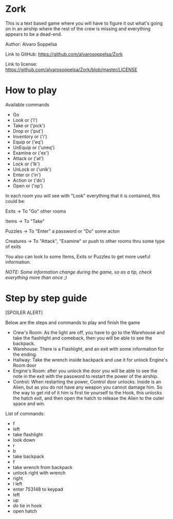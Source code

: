 # Zork
This is a text based game where you will have to figure it out what's going on in an airship
where the rest of the crew is missing and everything appears to be a dead-end.

Author:
Alvaro Soppelsa

Link to GitHub:  https://github.com/alvarosoppelsa/Zork

Link to license: https://github.com/alvarosoppelsa/Zork/blob/master/LICENSE

# How to play

Available commands

- Go
- Look      or ('l')
- Take      or ('pick')
- Drop      or ('put')
- Inventory or ('i')
- Equip     or ('eq')
- UnEquip   or ('uneq')
- Examine   or ('ex')
- Attack    or ('at')
- Lock      or ('lk')
- UnLock    or ('unlk')
- Enter     or ('in')
- Action    or ('do')
- Open      or ('op')

In each room you will see with "Look" everything that it is contained,
this could be:

Exits     -> To "Go" other rooms

Items     -> To "Take"

Puzzles   -> To "Enter" a password or "Do" some acton

Creatures -> To "Attack", "Examine" or push to other rooms thru some type of exits

You also can look to some Items, Exits or Puzzles to get more useful information.

_NOTE: Some information change during the game, so as a tip, check everything more than once ;)_

# Step by step guide
[SPOILER ALERT]

Below are the steps and commands to play and finish the game

- Crew's Room: As the light are off, you have to go to the Warehouse and take the flashlight and comeback, 
               then you will be able to see the backpack.
- Warehouse: There is a Flashlight, and an exit with some information for the ending.
- Hallway: Take the wrench inside backpack and use it for unlock Engine's Room door
- Engine's Room: after you unlock the door you will be able to see the note in the exit with the password
                 to restart the power of the airship.
- Control: When restarting the power, Control door unlocks. Inside is an Alien, but as you do not have any weapon
           you cannot damage him. So the way to get rid of it him is first tie yourself to the Hook, this unlocks
           the hatch exit, and then open the hatch to release the Alien to the outer space and win.
 
 List of commands:
 
 - f
 - left
 - take flashlight
 - look down
 - r
 - b
 - take backpack
 - f
 - take wrench from backpack
 - unlock right with wrench
 - right
 - l left
 - enter 753148 to keypad
 - left
 - up
 - do tie in hook
 - open hatch


